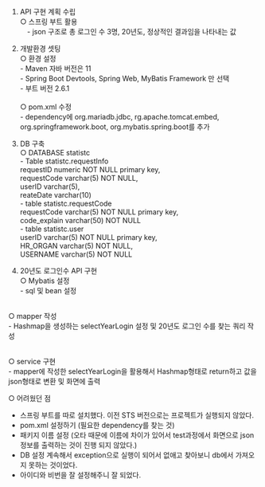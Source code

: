 1. API 구현 계획 수립
  <br>○ 스프링 부트 활용
	<br>　- json 구조로 총 로그인 수 3명, 20년도, 정상적인 결과임을 나타내는 값


2. 개발환경 셋팅
  <br>○ 환경 설정
     <br>- Maven 자바 버전은 11
 	    <br>- Spring Boot Devtools, Spring Web, MyBatis Framework 만 선택
 	    <br>- 부트 버전 2.6.1	    
<br>○ pom.xml 수정 
	<br>- dependency에 org.mariadb.jdbc, rg.apache.tomcat.embed, org.springframework.boot, org.mybatis.spring.boot를 추가


3. DB 구축
<br>○ DATABASE statistc
	<br>- Table statistc.requestInfo 
		<br>requestID numeric NOT NULL primary key,
    		<br>requestCode varchar(5) NOT NULL,
   		<br>userID varchar(5),
    		<br>reateDate varchar(10)
	<br>- table statistc.requestCode
		<br>requestCode varchar(5) NOT NULL primary key,
    		<br>code_explain varchar(50) NOT NULL
	<br>- table statistc.user
		<br>userID varchar(5) NOT NULL primary key,
    		<br>HR_ORGAN varchar(5) NOT NULL,
    		<br>USERNAME varchar(5) NOT NULL


4. 20년도 로그인수 API 구현
  <br>○ Mybatis 설정
     <br> - sql 및 bean 설정
     
 <br>○ mapper 작성
	<br>- Hashmap을 생성하는 selectYearLogin 설정 및 20년도 로그인 수를 찾는 쿼리 작성
	
 <br>○ service 구현
	<br>- mapper에 작성한 selectYearLogin을 활용해서 Hashmap형태로 return하고 값을 json형태로 변환 및 화면에 출력



○ 어려웠던 점
- 스프링 부트를 따로 설치했다. 이전 STS 버전으로는 프로젝트가 실행되지 않았다.
- pom.xml 설정하기 (필요한 dependency를 찾는 것)
- 패키지 이름 설정 (오타 때문에 이름에 차이가 있어서 test과정에서 화면으로 json정보를 출력하는 것이 진행 되지 않았다.)
- DB 설정 계속해서 exception으로 실행이 되어서 없애고 찾아보니 db에서 가져오지 못하는 것이었다.
- 아이디와 비번을 잘 설정해주니 잘 되었다.
